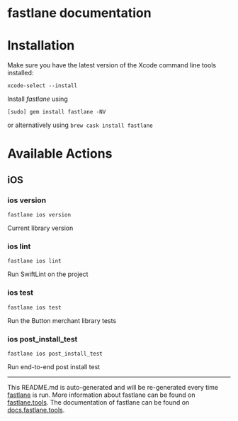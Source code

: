 fastlane documentation
================
# Installation

Make sure you have the latest version of the Xcode command line tools installed:

```
xcode-select --install
```

Install _fastlane_ using
```
[sudo] gem install fastlane -NV
```
or alternatively using `brew cask install fastlane`

# Available Actions
## iOS
### ios version
```
fastlane ios version
```
Current library version
### ios lint
```
fastlane ios lint
```
Run SwiftLint on the project
### ios test
```
fastlane ios test
```
Run the Button merchant library tests
### ios post_install_test
```
fastlane ios post_install_test
```
Run end-to-end post install test

----

This README.md is auto-generated and will be re-generated every time [fastlane](https://fastlane.tools) is run.
More information about fastlane can be found on [fastlane.tools](https://fastlane.tools).
The documentation of fastlane can be found on [docs.fastlane.tools](https://docs.fastlane.tools).
